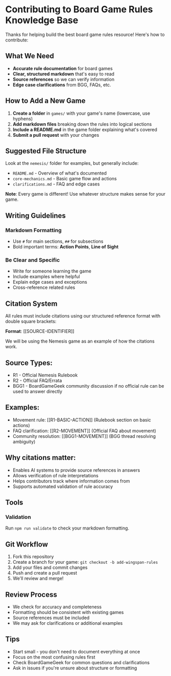 # Contributing to Board Game Rules Knowledge Base

Thanks for helping build the best board game rules resource! Here's how to contribute:

## What We Need

- **Accurate rule documentation** for board games
- **Clear, structured markdown** that's easy to read
- **Source references** so we can verify information
- **Edge case clarifications** from BGG, FAQs, etc.

## How to Add a New Game

1. **Create a folder** in `games/` with your game's name (lowercase, use hyphens)
2. **Add markdown files** breaking down the rules into logical sections
3. **Include a README.md** in the game folder explaining what's covered
4. **Submit a pull request** with your changes

## Suggested File Structure

Look at the `nemesis/` folder for examples, but generally include:

- `README.md` - Overview of what's documented
- `core-mechanics.md` - Basic game flow and actions
- `clarifications.md` - FAQ and edge cases

**Note**: Every game is different! Use whatever structure makes sense for your game.

## Writing Guidelines

### Markdown Formatting

- Use `#` for main sections, `##` for subsections
- Bold important terms: **Action Points**, **Line of Sight**

### Be Clear and Specific

- Write for someone learning the game
- Include examples where helpful
- Explain edge cases and exceptions
- Cross-reference related rules

## Citation System

All rules must include citations using our structured reference format with double square brackets:

**Format**: [[SOURCE-IDENTIFIER]]

We will be using the Nemesis game as an example of how the citations work.

## Source Types:

- R1 - Official Nemesis Rulebook
- R2 - Official FAQ/Errata
- BGG1 - BoardGameGeek community discussion if no official rule can be used to answer directly

## Examples:

- Movement rule: [[R1-BASIC-ACTION]] (Rulebook section on basic actions)
- FAQ clarification: [[R2-MOVEMENT]] (Official FAQ about movement)
- Community resolution: [[BGG1-MOVEMENT]] (BGG thread resolving ambiguity)

## Why citations matter:

- Enables AI systems to provide source references in answers
- Allows verification of rule interpretations
- Helps contributors track where information comes from
- Supports automated validation of rule accuracy

## Tools

### Validation

Run `npm run validate` to check your markdown formatting.

## Git Workflow

1. Fork this repository
2. Create a branch for your game: `git checkout -b add-wingspan-rules`
3. Add your files and commit changes
4. Push and create a pull request
5. We'll review and merge!

## Review Process

- We check for accuracy and completeness
- Formatting should be consistent with existing games
- Source references must be included
- We may ask for clarifications or additional examples

## Tips

- Start small - you don't need to document everything at once
- Focus on the most confusing rules first
- Check BoardGameGeek for common questions and clarifications
- Ask in issues if you're unsure about structure or formatting
